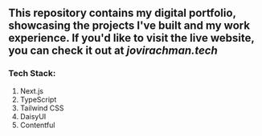 ## This repository contains my digital portfolio, showcasing the projects I've built and my work experience. If you'd like to visit the live website, you can check it out at *jovirachman.tech*

### Tech Stack:
1. Next.js
2. TypeScript
3. Tailwind CSS
4. DaisyUI
5. Contentful


